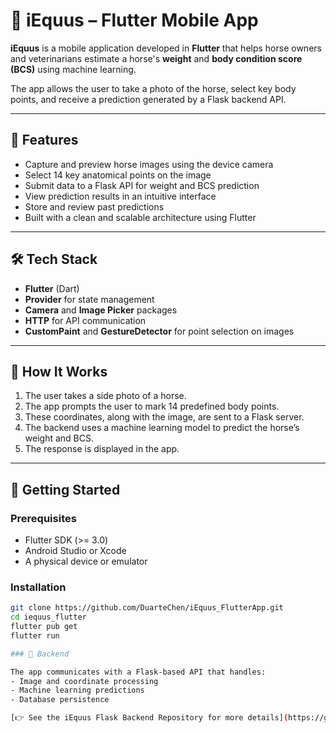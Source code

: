 
# 🐴 iEquus – Flutter Mobile App

**iEquus** is a mobile application developed in **Flutter** that helps horse owners and veterinarians estimate a horse's **weight** and **body condition score (BCS)** using machine learning.

The app allows the user to take a photo of the horse, select key body points, and receive a prediction generated by a Flask backend API.

---

## 📱 Features

- Capture and preview horse images using the device camera
- Select 14 key anatomical points on the image
- Submit data to a Flask API for weight and BCS prediction
- View prediction results in an intuitive interface
- Store and review past predictions
- Built with a clean and scalable architecture using Flutter

---

## 🛠️ Tech Stack

- **Flutter** (Dart)
- **Provider** for state management
- **Camera** and **Image Picker** packages
- **HTTP** for API communication
- **CustomPaint** and **GestureDetector** for point selection on images

---

## 📸 How It Works

1. The user takes a side photo of a horse.
2. The app prompts the user to mark 14 predefined body points.
3. These coordinates, along with the image, are sent to a Flask server.
4. The backend uses a machine learning model to predict the horse’s weight and BCS.
5. The response is displayed in the app.

---

## 🚀 Getting Started

### Prerequisites

- Flutter SDK (>= 3.0)
- Android Studio or Xcode
- A physical device or emulator

### Installation

```bash
git clone https://github.com/DuarteChen/iEquus_FlutterApp.git
cd iequus_flutter
flutter pub get
flutter run

### 📡 Backend

The app communicates with a Flask-based API that handles:
- Image and coordinate processing
- Machine learning predictions
- Database persistence

[👉 See the iEquus Flask Backend Repository for more details](https://github.com/DuarteChen/iEquus_FlaskServer)
